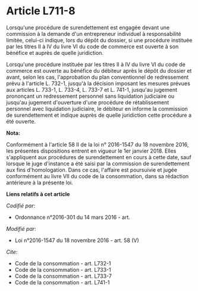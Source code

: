 # Article L711-8

Lorsqu'une procédure de surendettement est engagée devant une commission à la demande d'un entrepreneur individuel à
responsabilité limitée, celui-ci indique, lors du dépôt du dossier, si une procédure instituée par les titres II à IV du
livre VI du code de commerce est ouverte à son bénéfice et auprès de quelle juridiction. 

Lorsqu'une procédure instituée par les titres II à IV du livre VI du code de commerce est ouverte au bénéfice du débiteur
après le dépôt du dossier et avant, selon les cas, l'approbation du plan conventionnel de redressement prévu à l'article L.
732-1, jusqu'à la décision imposant les mesures prévues aux articles L. 733-1, L. 733-4, L. 733-7 et L. 741-1, jusqu'au
jugement prononçant un redressement personnel sans liquidation judiciaire ou jusqu'au jugement d'ouverture d'une procédure de
rétablissement personnel avec liquidation judiciaire, le débiteur en informe la commission de surendettement et indique
auprès de quelle juridiction cette procédure a été ouverte.

**Nota:**

Conformément à l'article 58 II de la loi n° 2016-1547 du 18 novembre 2016, les présentes dispositions entrent en vigueur le
1er janvier 2018. Elles s'appliquent aux procédures de surendettement en cours à cette date, sauf lorsque le juge d'instance
a été saisi par la commission de surendettement aux fins d'homologation. Dans ce cas, l'affaire est poursuivie et jugée
conformément au livre VII du code de la consommation, dans sa rédaction antérieure à la présente loi.

**Liens relatifs à cet article**

_Codifié par_:

  - Ordonnance n°2016-301 du 14 mars 2016 - art.

_Modifié par_:

  - Loi n°2016-1547 du 18 novembre 2016 - art. 58 (V)

_Cite_:

  - Code de la consommation - art. L732-1
  - Code de la consommation - art. L733-1
  - Code de la consommation - art. L733-7
  - Code de la consommation - art. L741-1
